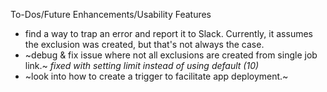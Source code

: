 To-Dos/Future Enhancements/Usability Features
* find a way to trap an error and report it to Slack. Currently, it assumes the exclusion was created, but that's not always the case.
* ~debug & fix issue where not all exclusions are created from single job link.~ _fixed with setting limit instead of using default (10)_
* ~look into how to create a trigger to facilitate app deployment.~
